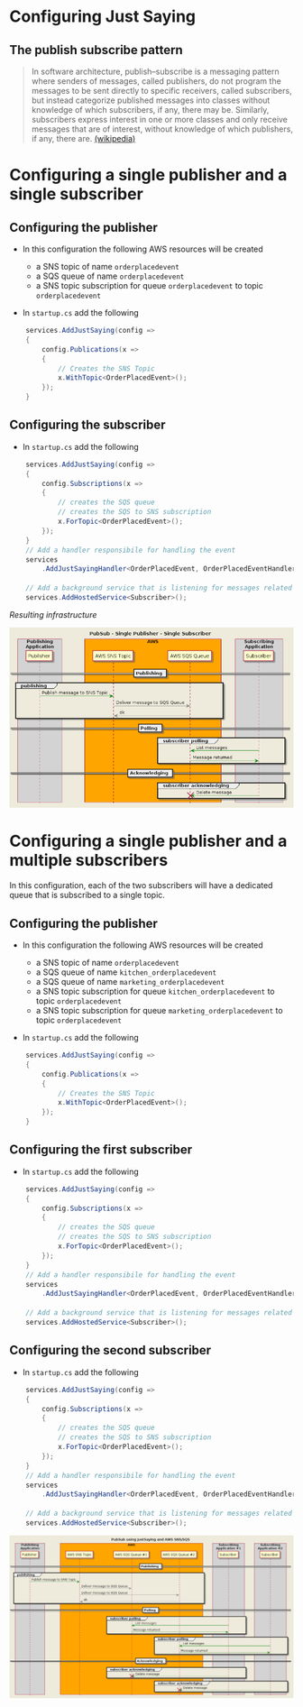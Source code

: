 # Configuring Just Saying

## The publish subscribe pattern
> In software architecture, publish–subscribe is a messaging pattern where senders of messages, called publishers, do not program the messages to be sent directly to specific receivers, called subscribers, but instead categorize published messages into classes without knowledge of which subscribers, if any, there may be. Similarly, subscribers express interest in one or more classes and only receive messages that are of interest, without knowledge of which publishers, if any, there are. [(wikipedia)](https://en.wikipedia.org/wiki/Publish%E2%80%93subscribe_pattern)

# Configuring a single publisher and a single subscriber

## Configuring the publisher

- In this configuration the following AWS resources will be created
    - a SNS topic of name `orderplacedevent`
    - a SQS queue of name `orderplacedevent`
    - a SNS topic subscription for queue `orderplacedevent` to topic `orderplacedevent`

- In `startup.cs` add the following
```cs
    services.AddJustSaying(config =>
    {
        config.Publications(x =>
        {
            // Creates the SNS Topic
            x.WithTopic<OrderPlacedEvent>();
        });
    }
```

## Configuring the subscriber

- In `startup.cs` add the following
```cs
    services.AddJustSaying(config =>
    {
        config.Subscriptions(x =>
        {
            // creates the SQS queue
            // creates the SQS to SNS subscription
            x.ForTopic<OrderPlacedEvent>();
        });
    }
    // Add a handler responsibile for handling the event
    services
        .AddJustSayingHandler<OrderPlacedEvent, OrderPlacedEventHandler>();

    // Add a background service that is listening for messages related to the above subscriptions
    services.AddHostedService<Subscriber>();
```

*Resulting infrastructure*

![Single Publisher - Single Subscriber](SinglePublisher_SingleSubscriber.png)

# Configuring a single publisher and a multiple subscribers

In this configuration, each of the two subscribers will have a dedicated queue that is subscribed to a single topic.

## Configuring the publisher

- In this configuration the following AWS resources will be created
    - a SNS topic of name `orderplacedevent`
    - a SQS queue of name `kitchen_orderplacedevent`
    - a SQS queue of name `marketing_orderplacedevent`
    - a SNS topic subscription for queue `kitchen_orderplacedevent` to topic `orderplacedevent`
    - a SNS topic subscription for queue `marketing_orderplacedevent` to topic `orderplacedevent`

- In `startup.cs` add the following
```cs
    services.AddJustSaying(config =>
    {
        config.Publications(x =>
        {
            // Creates the SNS Topic
            x.WithTopic<OrderPlacedEvent>();
        });
    }
```

## Configuring the first subscriber

- In `startup.cs` add the following
```cs
    services.AddJustSaying(config =>
    {
        config.Subscriptions(x =>
        {
            // creates the SQS queue
            // creates the SQS to SNS subscription
            x.ForTopic<OrderPlacedEvent>();
        });
    }
    // Add a handler responsibile for handling the event
    services
        .AddJustSayingHandler<OrderPlacedEvent, OrderPlacedEventHandler>();

    // Add a background service that is listening for messages related to the above subscriptions
    services.AddHostedService<Subscriber>();
```

## Configuring the second subscriber

- In `startup.cs` add the following
```cs
    services.AddJustSaying(config =>
    {
        config.Subscriptions(x =>
        {
            // creates the SQS queue
            // creates the SQS to SNS subscription
            x.ForTopic<OrderPlacedEvent>();
        });
    }
    // Add a handler responsibile for handling the event
    services
        .AddJustSayingHandler<OrderPlacedEvent, OrderPlacedEventHandler>();

    // Add a background service that is listening for messages related to the above subscriptions
    services.AddHostedService<Subscriber>();
```

![Single Publisher - Multiple Subscribers](SinglePublisher_MultipleSubscribers.png)